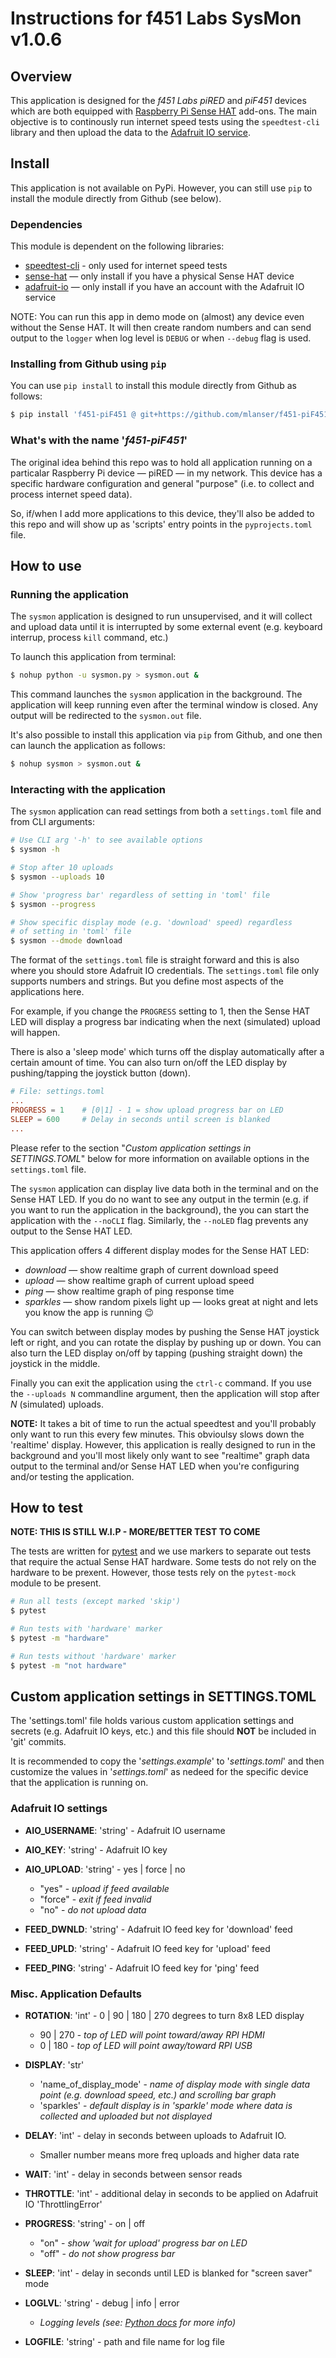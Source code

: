 # Instructions for f451 Labs SysMon v1.0.6

## Overview

This application is designed for the *f451 Labs piRED* and *piF451* devices which are both equipped with [Raspberry Pi Sense HAT](https://www.raspberrypi.com/documentation/accessories/sense-hat.html) add-ons. The main objective is to continously run internet speed tests using the `speedtest-cli` library and then upload the data to the [Adafruit IO service](https://io.adafruit.com).

## Install

This application is not available on PyPi. However, you can still use `pip` to install the module directly from Github (see below).

### Dependencies

This module is dependent on the following libraries:

- [speedtest-cli](https://pypi.org/project/speedtest-cli/) - only used for internet speed tests
- [sense-hat](https://pypi.org/project/sense-hat/) — only install if you have a physical Sense HAT device
- [adafruit-io](https://pypi.org/project/adafruit-io/) — only install if you have an account with the Adafruit IO service

NOTE: You can run this app in demo mode on (almost) any device even without the Sense HAT. It will then create random numbers and can send output to the `logger` when log level is `DEBUG` or when `--debug` flag is used.

### Installing from Github using `pip`

You can use `pip install` to install this module directly from Github as follows:

```bash
$ pip install 'f451-piF451 @ git+https://github.com/mlanser/f451-piF451.git'
```

### What's with the name '*f451-piF451*'

The original idea behind this repo was to hold all application running on a particalar Raspberry Pi device — piRED — in my network. This device has a specific hardware configuration and general "purpose" (i.e. to collect and process internet speed data).

So, if/when I add more applications to this device, they'll also be added to this repo and will show up as 'scripts' entry points in the `pyprojects.toml` file.

## How to use

### Running the application

The `sysmon` application is designed to run unsupervised, and it will collect and upload data until it is interrupted by some external event (e.g. keyboard interrup, process `kill` command, etc.)

To launch this application from terminal:

```bash
$ nohup python -u sysmon.py > sysmon.out &
```

This command launches the `sysmon` application in the background. The application will keep running even after the terminal window is closed. Any output will be redirected to the `sysmon.out` file.

It's also possible to install this application via `pip` from Github, and one then can launch the application as follows:

```bash
$ nohup sysmon > sysmon.out &
```

### Interacting with the application

The `sysmon` application can read settings from both a `settings.toml` file and from CLI arguments:

```bash
# Use CLI arg '-h' to see available options
$ sysmon -h 

# Stop after 10 uploads
$ sysmon --uploads 10

# Show 'progress bar' regardless of setting in 'toml' file
$ sysmon --progress

# Show specific display mode (e.g. 'download' speed) regardless 
# of setting in 'toml' file
$ sysmon --dmode download
```

The format of the `settings.toml` file is straight forward and this is also where you should store Adafruit IO credentials. The `settings.toml` file only supports numbers and strings. But you define most aspects of the applications here.

For example, if you change the `PROGRESS` setting to 1, then the Sense HAT LED will display a progress bar indicating when the next (simulated) upload will happen.

There is also a 'sleep mode' which turns off the display automatically after a certain amount of time. You can also turn on/off the LED display by pushing/tapping the joystick button (down).

```toml
# File: settings.toml
...
PROGRESS = 1    # [0|1] - 1 = show upload progress bar on LED
SLEEP = 600     # Delay in seconds until screen is blanked
...
```

Please refer to the section "*Custom application settings in SETTINGS.TOML*" below for more information on available options in the `settings.toml` file.

The `sysmon` application can display live data both in the terminal and on the Sense HAT LED. If you do no want to see any output in the termin (e.g. if you want to run the application in the background), the you can start the application with the `--noCLI` flag. Similarly, the `--noLED` flag prevents any output to the Sense HAT LED.

This application offers 4 different display modes for the Sense HAT LED:

- *download* — show realtime graph of current download speed
- *upload* — show realtime graph of current upload speed
- *ping* — show realtime graph of ping response time
- *sparkles* — show random pixels light up — looks great at night and lets you know the app is running 😉

You can switch between display modes by pushing the Sense HAT joystick left or right, and you can rotate the display by pushing up or down. You can also turn the LED display on/off by tapping (pushing straight down) the joystick in the middle.

Finally you can exit the application using the `ctrl-c` command. If you use the `--uploads N` commandline argument, then the application will stop after *N* (simulated) uploads.

**NOTE:** It takes a bit of time to run the actual speedtest and you'll probably only want to run this every few minutes. This obvioulsy slows down the 'realtime' display. However, this application is really designed to run in the background and you'll most likely only want to see "realtime" graph data output to the terminal and/or Sense HAT LED when you're configuring and/or testing the application.

## How to test

**NOTE: THIS IS STILL W.I.P - MORE/BETTER TEST TO COME**

The tests are written for [pytest](https://docs.pytest.org/en/7.1.x/contents.html) and we use markers to separate out tests that require the actual Sense HAT hardware. Some tests do not rely on the hardware to be prexent. However, those tests rely on the `pytest-mock` module to be present.

```bash
# Run all tests (except marked 'skip')
$ pytest

# Run tests with 'hardware' marker
$ pytest -m "hardware"

# Run tests without 'hardware' marker
$ pytest -m "not hardware"
```

## Custom application settings in SETTINGS.TOML

The 'settings.toml' file holds various custom application settings and secrets (e.g. Adafruit IO keys, etc.) and this file should **NOT** be included in 'git' commits.

It is recommended to copy the '*settings.example*' to '*settings.toml*' and then customize the values in '*settings.toml*' as nedeed for the specific device that the application is running on.

### Adafruit IO settings

- **AIO_USERNAME**: 'string' - Adafruit IO username
- **AIO_KEY**: 'string' - Adafruit IO key
- **AIO_UPLOAD**: 'string' - yes | force | no
  - "yes" - *upload if feed available*
  - "force" - *exit if feed invalid*
  - "no" - *do not upload data*

- **FEED_DWNLD**: 'string' - Adafruit IO feed key for 'download' feed
- **FEED_UPLD**: 'string' - Adafruit IO feed key for 'upload' feed
- **FEED_PING**: 'string' - Adafruit IO feed key for 'ping' feed

### Misc. Application Defaults

- **ROTATION**: 'int' - 0 | 90 | 180 | 270 degrees to turn 8x8 LED display
  - 90 | 270 - *top of LED will point toward/away RPI HDMI*
  - 0 | 180 - *top of LED will point away/toward RPI USB*

- **DISPLAY**: 'str'
  - 'name_of_display_mode' - *name of display mode with single data point (e.g. download speed, etc.) and scrolling bar graph*
  - 'sparkles' - *default display is in 'sparkle' mode where data is collected and uploaded but not displayed*

- **DELAY**: 'int' - delay in seconds between uploads to Adafruit IO.
  - Smaller number means more freq uploads and higher data rate
- **WAIT**: 'int' - delay in seconds between sensor reads
- **THROTTLE**: 'int' - additional delay in seconds to be applied on Adafruit IO 'ThrottlingError'

- **PROGRESS**: 'string' - on | off
  - "on" - *show 'wait for upload' progress bar on LED*
  - "off" - *do not show progress bar*

- **SLEEP**: 'int' - delay in seconds until LED is blanked for "screen saver" mode

- **LOGLVL**: 'string' - debug | info | error
  - *Logging levels (see: [Python docs](https://docs.python.org/3/library/logging.html#logging-levels) for more info)*

- **LOGFILE**: 'string' - path and file name for log file
